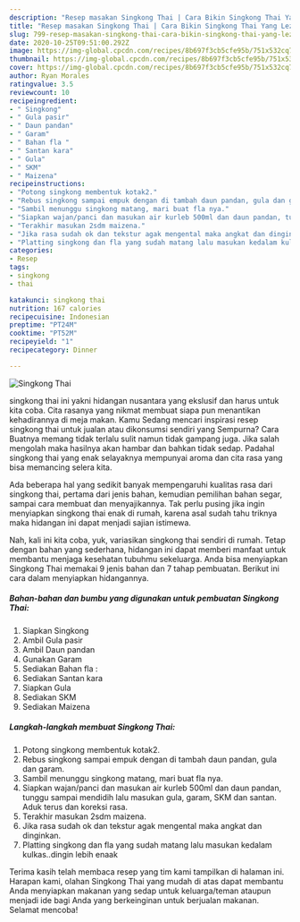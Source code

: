 ```yaml
---
description: "Resep masakan Singkong Thai | Cara Bikin Singkong Thai Yang Lezat"
title: "Resep masakan Singkong Thai | Cara Bikin Singkong Thai Yang Lezat"
slug: 799-resep-masakan-singkong-thai-cara-bikin-singkong-thai-yang-lezat
date: 2020-10-25T09:51:00.292Z
image: https://img-global.cpcdn.com/recipes/8b697f3cb5cfe95b/751x532cq70/singkong-thai-foto-resep-utama.jpg
thumbnail: https://img-global.cpcdn.com/recipes/8b697f3cb5cfe95b/751x532cq70/singkong-thai-foto-resep-utama.jpg
cover: https://img-global.cpcdn.com/recipes/8b697f3cb5cfe95b/751x532cq70/singkong-thai-foto-resep-utama.jpg
author: Ryan Morales
ratingvalue: 3.5
reviewcount: 10
recipeingredient:
- " Singkong"
- " Gula pasir"
- " Daun pandan"
- " Garam"
- " Bahan fla "
- " Santan kara"
- " Gula"
- " SKM"
- " Maizena"
recipeinstructions:
- "Potong singkong membentuk kotak2."
- "Rebus singkong sampai empuk dengan di tambah daun pandan, gula dan garam."
- "Sambil menunggu singkong matang, mari buat fla nya."
- "Siapkan wajan/panci dan masukan air kurleb 500ml dan daun pandan, tunggu sampai mendidih lalu masukan gula, garam, SKM dan santan. Aduk terus dan koreksi rasa."
- "Terakhir masukan 2sdm maizena."
- "Jika rasa sudah ok dan tekstur agak mengental maka angkat dan dinginkan."
- "Platting singkong dan fla yang sudah matang lalu masukan kedalam kulkas..dingin lebih enaak"
categories:
- Resep
tags:
- singkong
- thai

katakunci: singkong thai 
nutrition: 167 calories
recipecuisine: Indonesian
preptime: "PT24M"
cooktime: "PT52M"
recipeyield: "1"
recipecategory: Dinner

---
```



![Singkong Thai](https://img-global.cpcdn.com/recipes/8b697f3cb5cfe95b/751x532cq70/singkong-thai-foto-resep-utama.jpg)


singkong thai ini yakni hidangan nusantara yang ekslusif dan harus untuk kita coba. Cita rasanya yang nikmat membuat siapa pun menantikan kehadirannya di meja makan.
Kamu Sedang mencari inspirasi resep singkong thai untuk jualan atau dikonsumsi sendiri yang Sempurna? Cara Buatnya memang tidak terlalu sulit namun tidak gampang juga. Jika salah mengolah maka hasilnya akan hambar dan bahkan tidak sedap. Padahal singkong thai yang enak selayaknya mempunyai aroma dan cita rasa yang bisa memancing selera kita.

Ada beberapa hal yang sedikit banyak mempengaruhi kualitas rasa dari singkong thai, pertama dari jenis bahan, kemudian pemilihan bahan segar, sampai cara membuat dan menyajikannya. Tak perlu pusing jika ingin menyiapkan singkong thai enak di rumah, karena asal sudah tahu triknya maka hidangan ini dapat menjadi sajian istimewa.




Nah, kali ini kita coba, yuk, variasikan singkong thai sendiri di rumah. Tetap dengan bahan yang sederhana, hidangan ini dapat memberi manfaat untuk membantu menjaga kesehatan tubuhmu sekeluarga. Anda bisa menyiapkan Singkong Thai memakai 9 jenis bahan dan 7 tahap pembuatan. Berikut ini cara dalam menyiapkan hidangannya.

<!--inarticleads1-->

##### Bahan-bahan dan bumbu yang digunakan untuk pembuatan Singkong Thai:

1. Siapkan  Singkong
1. Ambil  Gula pasir
1. Ambil  Daun pandan
1. Gunakan  Garam
1. Sediakan  Bahan fla :
1. Sediakan  Santan kara
1. Siapkan  Gula
1. Sediakan  SKM
1. Sediakan  Maizena




<!--inarticleads2-->

##### Langkah-langkah membuat Singkong Thai:

1. Potong singkong membentuk kotak2.
1. Rebus singkong sampai empuk dengan di tambah daun pandan, gula dan garam.
1. Sambil menunggu singkong matang, mari buat fla nya.
1. Siapkan wajan/panci dan masukan air kurleb 500ml dan daun pandan, tunggu sampai mendidih lalu masukan gula, garam, SKM dan santan. Aduk terus dan koreksi rasa.
1. Terakhir masukan 2sdm maizena.
1. Jika rasa sudah ok dan tekstur agak mengental maka angkat dan dinginkan.
1. Platting singkong dan fla yang sudah matang lalu masukan kedalam kulkas..dingin lebih enaak




Terima kasih telah membaca resep yang tim kami tampilkan di halaman ini. Harapan kami, olahan Singkong Thai yang mudah di atas dapat membantu Anda menyiapkan makanan yang sedap untuk keluarga/teman ataupun menjadi ide bagi Anda yang berkeinginan untuk berjualan makanan. Selamat mencoba!
